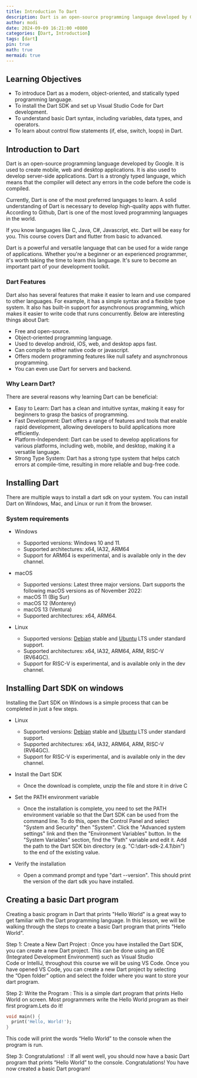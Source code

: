 ```yaml
---
title: Introduction To Dart
description: Dart is an open-source programming language developed by Google
author: modi
date: 2024-09-09 16:21:00 +0800
categories: [Dart, Introduction]
tags: [dart]
pin: true
math: true
mermaid: true
---
```



## Learning Objectives

- To introduce Dart as a modern, object-oriented, and statically typed programming language.
- To install the Dart SDK and set up Visual Studio Code for Dart development.
- To understand basic Dart syntax, including variables, data types, and operators.
- To learn about control flow statements (if, else, switch, loops) in Dart.


## Introduction to Dart

Dart is an open-source programming language developed by Google. It is used to create mobile, web and desktop applications. It is also used to develop server-side applications. Dart is a strongly typed language, which means that the compiler will detect any errors in the code before the code is compiled.


Currently, Dart is one of the most preferred languages to learn. A solid understanding of Dart is necessary to develop high-quality apps with flutter. According to Github, Dart is one of the most loved programming languages in the world.

If you know languages like C, Java, C#, Javascript, etc. Dart will be easy for you. This course covers Dart and flutter from basic to advanced.

Dart is a powerful and versatile language that can be used for a wide range of applications. Whether you're a beginner or an experienced programmer, it's worth taking the time to learn this language. It's sure to become an important part of your development toolkit.

### Dart Features 

  Dart also has several features that make it easier to learn and use compared to other languages. For example, it has a simple syntax and a flexible type system. It also has built-in support for asynchronous programming, which makes it easier to write code that runs concurrently. Below are interesting things about Dart:

- Free and open-source.
- Object-oriented programming language.
- Used to develop android, iOS, web, and desktop apps fast.
- Can compile to either native code or javascript.
- Offers modern programming features like null safety and asynchronous programming.
- You can even use Dart for servers and backend.

### Why Learn Dart?

There are several reasons why learning Dart can be beneficial:

- Easy to Learn: Dart has a clean and intuitive syntax, making it easy for beginners to grasp the basics of programming.
- Fast Development: Dart offers a range of features and tools that enable rapid development, allowing developers to build applications more efficiently.
- Platform-Independent: Dart can be used to develop applications for various platforms, including web, mobile, and desktop, making it a versatile language.
- Strong Type System: Dart has a strong type system that helps catch errors at compile-time, resulting in more reliable and bug-free code.


## Installing Dart

There are multiple ways to install a dart sdk on your system. You can install Dart on Windows, Mac, and Linux or run it from the browser.

### System requirements

- Windows
  - Supported versions: Windows 10 and 11.
  - Supported architectures: x64, IA32, ARM64
  - Support for ARM64 is experimental, and is available only in the dev channel.


- macOS
  - Supported versions: Latest three major versions. Dart supports the following macOS versions as of November 2022:
  - macOS 11 (Big Sur)
  - macOS 12 (Monterey)
  - macOS 13 (Ventura)
  - Supported architectures: x64, ARM64.
- Linux
  - Supported versions: [Debian](https://www.debian.org/releases/) stable and [Ubuntu](https://wiki.ubuntu.com/Releases) LTS under standard support.
  - Supported architectures: x64, IA32, ARM64, ARM, RISC-V (RV64GC).
  - Support for RISC-V is experimental, and is available only in the dev channel.


## Installing Dart SDK on windows

Installing the Dart SDK on Windows is a simple process that can be completed in just a few steps.

- Linux
  - Supported versions: [Debian](https://www.debian.org/releases/) stable and [Ubuntu](https://wiki.ubuntu.com/Releases) LTS under standard support.
  - Supported architectures: x64, IA32, ARM64, ARM, RISC-V (RV64GC).
  - Support for RISC-V is experimental, and is available only in the dev channel.

- Install the Dart SDK
  - Once the download is complete, unzip the file and store it in drive C

- Set the PATH environment variable
  - Once the installation is complete, you need to set the PATH environment variable so that the Dart SDK can be used from the command line. To do this, open the Control Panel and select "System and Security" then "System". Click the "Advanced system settings" link and then the "Environment Variables" button. In the "System Variables" section, find the "Path" variable and edit it. Add the path to the Dart SDK bin directory (e.g. "C:\dart-sdk-2.4.1\bin") to the end of the existing value.

- Verify the installation
  - Open a command prompt and type "dart --version". This should print the version of the dart sdk you have installed.


## Creating a basic Dart program
Creating a basic program in Dart that prints "Hello World" is a great way to get familiar with the Dart programming language. In this lesson, we will be walking through the steps to create a basic Dart program that prints "Hello World". 

Step 1: Create a New Dart Project
: Once you have installed the Dart SDK, you can create a new Dart project. This can be done using an IDE (Integrated Development Environment) such as Visual Studio Code or IntelliJ, throughout this course we will be using VS Code. Once you have opened VS Code, you can create a new Dart project by selecting the “Open folder” option and select the folder where you want to store your dart program. 

Step 2: Write the Program
: This is a simple dart program that prints Hello World on screen. Most programmers write the Hello World program as their first program.Lets do it!



```dart
void main() {
  print('Hello, World!');
}
```

This code will print the words “Hello World” to the console when the program is run. 

Step 3: Congratulations! 
: If all went well, you should now have a basic Dart program that prints “Hello World” to the console. Congratulations! You have now created a basic Dart program!